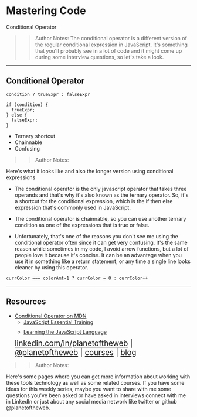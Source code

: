 <!-- .slide: data-state="title" -->

# Mastering Code
Conditional Operator

> >Author Notes:
The conditional operator is a different version of the regular conditional expression in JavaScript. It's something that you'll probably see in a lot of code and it might come up during some interview questions, so let's take a look.


---

## Conditional Operator

```
condition ? trueExpr : falseExpr

if (condition) {
  trueExpr;
} else {
  falseExpr;
}
```

- Ternary shortcut
- Chainnable
- Confusing

> > Author Notes:

Here's what it looks like and also the longer version using conditional expressions

- The conditional operator is the only javascript operator that takes three operands and that's why it's also known as the ternary operator. So, it's a shortcut for the conditional expression, which is the if then else expression that's commonly used in JavaScript.

- The conditional operator is chainnable, so you can use another ternary condition as one of the expressions that is true or false. 

- Unfortunately, that's one of the reasons you don't see me using the conditional operator often since it can get very confusing. It's the same reason while sometimes in my code, I avoid arrow functions, but a lot of people love it because it's concise. It can be an advantage when you use it in something like a return statement, or any time a single line looks cleaner by using this operator.

```
currColor === colorAmt-1 ? currColor = 0 : currColor++
```

---
## Resources
<ul>
  <li><a href="https://developer.mozilla.org/en-US/docs/Web/JavaScript/Reference/Operators/Conditional_Operator">Conditional Operator on MDN</a></li>
  <li style="list-style: none;">
    <ul>
      <li style="margin-bottom: 10px"><a href="https://www.linkedin.com/learning/javascript-essential-training?trk=insiders_6787408_learning">JavaScript Essential Training</a></li>
      <li style="margin-bottom: 10px"><a href="https://www.linkedin.com/learning/learning-the-javascript-language?trk=insiders_6787408_learning">Learning the JavaScript Language</a></li>
    </ul>
  <li style="list-style: none; font-size: 1.3rem;"><a href="hhttps://www.linkedin.com/in/planetoftheweb">linkedin.com/in/planetoftheweb</a> | <a href="https://www.twitter.com/planetoftheweb">@planetoftheweb</a> | <a href="https://www.linkedin.com/learning/instructors/ray-villalobos">courses</a> | <a href="https://raybo.org">blog</a></li>
</ul>

> > Author Notes:

Here's some pages where you can get more information about working with these tools technology as well as some related courses. If you have some ideas for this weekly series, maybe you want to share with me some questions you've been asked or have asked in interviews connect with me in LinkedIn or just about any social media network like twitter or github @planetoftheweb.